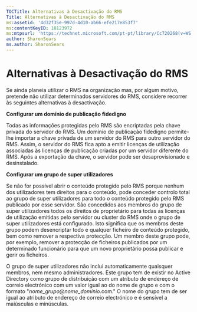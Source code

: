 ```yaml
---
TOCTitle: Alternativas à Desactivação do RMS
Title: Alternativas à Desactivação do RMS
ms:assetid: '4d32f35e-997d-4d10-ab66-efe217e853f7'
ms:contentKeyID: 18123972
ms:mtpsurl: 'https://technet.microsoft.com/pt-pt/library/Cc720268(v=WS.10)'
author: SharonSears
ms.author: SharonSears
---
```


Alternativas à Desactivação do RMS
==================================

Se ainda planeia utilizar o RMS na organização mas, por algum motivo, pretende não utilizar determinados servidores do RMS, considere recorrer às seguintes alternativas à desactivação.

**Configurar um domínio de publicação fidedigno**

Todas as informações protegidas pelo RMS são encriptadas pela chave privada do servidor do RMS. Um domínio de publicação fidedigno permite-lhe importar a chave privada de um servidor do RMS para outro servidor do RMS. Assim, o servidor do RMS fica apto a emitir licenças de utilização associadas às licenças de publicação criadas por um servidor diferente do RMS. Após a exportação da chave, o servidor pode ser desaprovisionado e desinstalado.

**Configurar um grupo de super utilizadores**

Se não for possível abrir o conteúdo protegido pelo RMS porque nenhum dos utilizadores tem direitos para o conteúdo, pode conceder controlo total ao grupo de super utilizadores para todo o conteúdo protegido pelo RMS publicado por esse servidor. São concedidos aos membros do grupo de super utilizadores todos os direitos de proprietário para todas as licenças de utilização emitidas pelo servidor ou cluster do RMS onde o grupo de super utilizadores está configurado. Isto significa que os membros deste grupo podem desencriptar todo e qualquer ficheiro de conteúdo protegido, bem como remover a respectiva protecção. Um membro deste grupo pode, por exemplo, remover a protecção de ficheiros publicados por um determinado funcionário para que um novo proprietário possa publicar e gerir os ficheiros.

O grupo de super utilizadores não inclui automaticamente quaisquer membros, nem mesmo administradores. Este grupo tem de existir no Active Directory como grupo de distribuição com um atributo de endereço de correio electrónico com um valor igual ao do nome de grupo e com o formato "*nome\_grupo*@*nome\_domínio*.com." O nome do grupo tem de ser igual ao atributo de endereço de correio electrónico e é sensível a maiúsculas e minúsculas.
